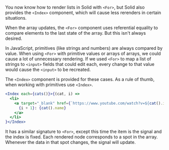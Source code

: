 You now know how to render lists in Solid with `<For>`, but Solid also provides the `<Index>` component, which will cause less rerenders in certain situations.

When the array updates, the `<For>` component uses referential equality to compare elements to the last state of the array. But this isn't always desired. 

In JavaScript, primitives (like strings and numbers) are always compared by value. When using `<For>` with primitive values or arrays of arrays, we could cause a lot of unnecessary rendering. If we used `<For>` to map a list of strings to `<input>` fields that could edit each, every change to that value would cause the `<input>` to be recreated. 

The `<Index>` component is provided for these cases. As a rule of thumb, when working with primitives use `<Index>`. 

```jsx
<Index each={cats()}>{(cat, i) =>
  <li>
    <a target="_blank" href={`https://www.youtube.com/watch?v=${cat().id}`}>
      {i + 1}: {cat().name}
    </a>
  </li>
}</Index>
```

 It has a similar signature to `<For>`, except this time the item is the signal and the index is fixed. Each rendered node corresponds to a spot in the array. Whenever the data in that spot changes, the signal will update.
 




